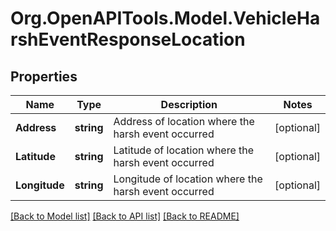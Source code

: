 # Org.OpenAPITools.Model.VehicleHarshEventResponseLocation
## Properties

Name | Type | Description | Notes
------------ | ------------- | ------------- | -------------
**Address** | **string** | Address of location where the harsh event occurred | [optional] 
**Latitude** | **string** | Latitude of location where the harsh event occurred | [optional] 
**Longitude** | **string** | Longitude of location where the harsh event occurred | [optional] 

[[Back to Model list]](../README.md#documentation-for-models) [[Back to API list]](../README.md#documentation-for-api-endpoints) [[Back to README]](../README.md)

